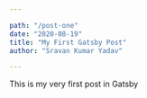 ```yaml
---

path: "/post-one"
date: "2020-08-19"
title: "My First Gatsby Post"
author: "Sravan Kumar Yadav"

---
```


This is my very first post in Gatsby